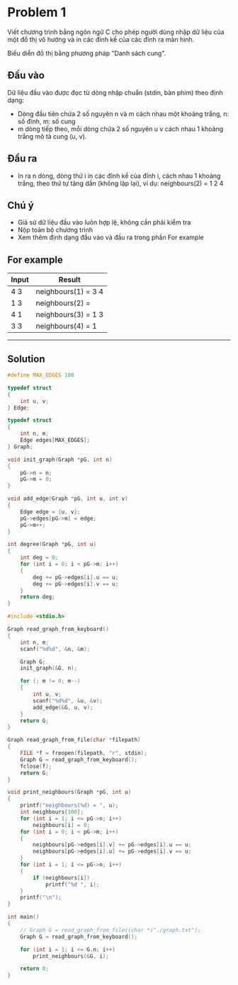 # Problem 1

Viết chương trình bằng ngôn ngữ C cho phép người dùng nhập dữ liệu của một đồ thị vô hướng và in các đỉnh kề của các đỉnh ra màn hình.

Biểu diễn đồ thị bằng phương pháp "Danh sách cung".

## Đầu vào

Dữ liệu đầu vào được đọc từ dòng nhập chuẩn (stdin, bàn phím) theo định dạng:

- Dòng đầu tiên chứa 2 số nguyên n và m cách nhau một khoảng trắng, n: số đỉnh, m: số cung
- m dòng tiếp theo, mỗi dòng chứa 2 số nguyên u v cách nhau 1 khoảng trắng mô tả cung (u, v).

## Đầu ra

- In ra n dòng, dòng thứ i in các đỉnh kề của đỉnh i, cách nhau 1 khoảng trắng, theo thứ tự tăng dần (không lặp lại), ví dụ: neighbours(2) = 1 2 4

## Chú ý

- Giả sử dữ liệu đầu vào luôn hợp lệ, không cần phải kiểm tra
- Nộp toàn bộ chương trình
- Xem thêm định dạng đầu vào và đầu ra trong phần For example

## For example

| Input | Result              |
|-------|---------------------|
| 4 3   | neighbours(1) = 3 4 |
| 1 3   | neighbours(2) =     |
| 4 1   | neighbours(3) = 1 3 |
| 3 3   | neighbours(4) = 1   |

---

## Solution

```c
#define MAX_EDGES 100

typedef struct
{
    int u, v;
} Edge;

typedef struct
{
    int n, m;
    Edge edges[MAX_EDGES];
} Graph;

void init_graph(Graph *pG, int n)
{
    pG->n = n;
    pG->m = 0;
}

void add_edge(Graph *pG, int u, int v)
{
    Edge edge = {u, v};
    pG->edges[pG->m] = edge;
    pG->m++;
}

int degree(Graph *pG, int u)
{
    int deg = 0;
    for (int i = 0; i < pG->m; i++)
    {
        deg += pG->edges[i].u == u;
        deg += pG->edges[i].v == u;
    }
    return deg;
}

#include <stdio.h>

Graph read_graph_from_keyboard()
{
    int n, m;
    scanf("%d%d", &n, &m);

    Graph G;
    init_graph(&G, n);

    for (; m != 0; m--)
    {
        int u, v;
        scanf("%d%d", &u, &v);
        add_edge(&G, u, v);
    }
    return G;
}

Graph read_graph_from_file(char *filepath)
{
    FILE *f = freopen(filepath, "r", stdin);
    Graph G = read_graph_from_keyboard();
    fclose(f);
    return G;
}

void print_neighbours(Graph *pG, int u)
{
    printf("neighbours(%d) = ", u);
    int neighbours[100];
    for (int i = 1; i <= pG->n; i++)
        neighbours[i] = 0;
    for (int i = 0; i < pG->m; i++)
    {
        neighbours[pG->edges[i].v] += pG->edges[i].u == u;
        neighbours[pG->edges[i].u] += pG->edges[i].v == u;
    }
    for (int i = 1; i <= pG->n; i++)
    {
        if (neighbours[i])
            printf("%d ", i);
    }
    printf("\n");
}

int main()
{
    // Graph G = read_graph_from_file((char *)"./graph.txt");
    Graph G = read_graph_from_keyboard();

    for (int i = 1; i <= G.n; i++)
        print_neighbours(&G, i);

    return 0;
}
```
